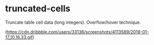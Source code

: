 # truncated-cells
Truncate table cell data (long integers). Overflow/hover technique.

(https://cdn.dribbble.com/users/33136/screenshots/4113589/2018-01-17_10.16.33.gif)
